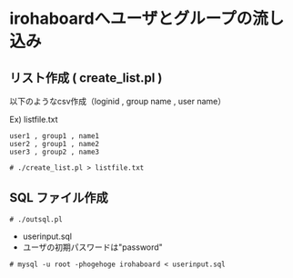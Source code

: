 # irohaboardへユーザとグループの流し込み

## リスト作成 ( create_list.pl )
以下のようなcsv作成（loginid , group name , user name）

Ex) listfile.txt
```
user1 , group1 , name1
user2 , group1 , name2
user3 , group2 , name3

```

```
# ./create_list.pl > listfile.txt
```

## SQL ファイル作成
```
# ./outsql.pl

```

* userinput.sql
* ユーザの初期パスワードは"password"

```
# mysql -u root -phogehoge irohaboard < userinput.sql 
```
